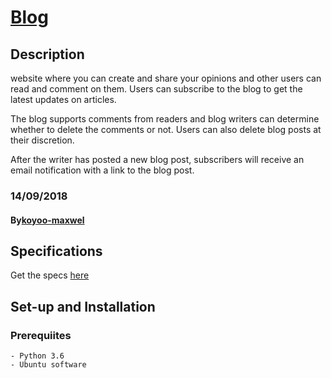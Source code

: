 # [Blog]()

## Description

website where you can create and share your opinions and other users can read and comment on them.
Users can subscribe to the blog to get the latest updates on articles.

The blog supports comments from readers and blog writers can determine whether to delete the comments or not. Users can also delete blog posts at their discretion.

After the writer has posted a new blog post, subscribers will receive an email notification with a link to the blog post.

### 14/09/2018

#### By[koyoo-maxwel](https://git.heroku.com/koyooblogit.git)

## Specifications

Get the specs [here](https://github.com/koyoo-maxwel/Personal-Blog/blob/master/SPEC.md)

## Set-up and Installation

### Prerequiites

    - Python 3.6
    - Ubuntu software
